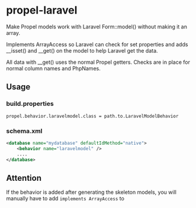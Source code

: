propel-laravel
==============

Make Propel models work with Laravel Form::model() without making it an array.

Implements ArrayAccess so Laravel can check for set properties and adds __isset() and __get() on the model to help
Laravel get the data.

All data with __get() uses the normal Propel getters. Checks are in place for normal column names and PhpNames.

Usage
-----
### build.properties

	propel.behavior.laravelmodel.class = path.to.LaravelModelBehavior

### schema.xml

```xml
<database name="mydatabase" defaultIdMethod="native">
	<behavior name="laravelmodel" />
	....
</database>
```

Attention
-----
If the behavior is added after generating the skeleton models, you will manually have to add `implements ArrayAccess` to